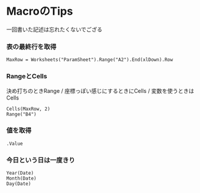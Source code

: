 # MacroのTips
一回書いた記述は忘れたくないでござる


### 表の最終行を取得

    MaxRow = Worksheets("ParamSheet").Range("A2").End(xlDown).Row
    
### RangeとCells
決め打ちのときRange / 座標っぽい感じにするときにCells / 変数を使うときはCells

    Cells(MaxRow, 2)
    Range("B4")

### 値を取得

    .Value

### 今日という日は一度きり

    Year(Date)
    Month(Date)
    Day(Date)













